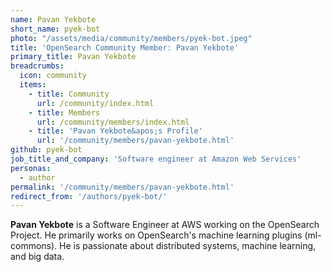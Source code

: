 ```yaml
---
name: Pavan Yekbote
short_name: pyek-bot
photo: "/assets/media/community/members/pyek-bot.jpeg"
title: 'OpenSearch Community Member: Pavan Yekbote'
primary_title: Pavan Yekbote
breadcrumbs:
  icon: community
  items:
    - title: Community
      url: /community/index.html
    - title: Members
      url: /community/members/index.html
    - title: 'Pavan Yekbote&apos;s Profile'
      url: '/community/members/pavan-yekbote.html'
github: pyek-bot
job_title_and_company: 'Software engineer at Amazon Web Services'
personas:
  - author
permalink: '/community/members/pavan-yekbote.html'
redirect_from: '/authors/pyek-bot/'
---
```


**Pavan Yekbote** is a Software Engineer at AWS working on the OpenSearch Project. He primarily works on OpenSearch's machine learning plugins (ml-commons). He is passionate about distributed systems, machine learning, and big data.